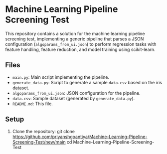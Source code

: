 # Machine Learning Pipeline Screening Test

This repository contains a solution for the machine learning pipeline screening test, implementing a generic pipeline that parses a JSON configuration (`algoparams_from_ui.json`) to perform regression tasks with feature handling, feature reduction, and model training using scikit-learn.

## Files
- `main.py`: Main script implementing the pipeline.
- `generate_data.py`: Script to generate a sample `data.csv` based on the iris dataset.
- `algoparams_from_ui.json`: JSON configuration for the pipeline.
- `data.csv`: Sample dataset (generated by `generate_data.py`).
- `README.md`: This file.

## Setup
1. Clone the repository:
   git clone https://github.com/priyanshgoantiya/Machine-Learning-Pipeline-Screening-Test/new/main
   cd Machine-Learning-Pipeline-Screening-Test
